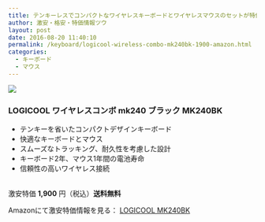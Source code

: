 ```yaml
---
title: テンキーレスでコンパクトなワイヤレスキーボードとワイヤレスマウスのセットが特価1,900円！送料無料！
author: 激安・格安・特価情報ツウ
layout: post
date: 2016-08-20 11:40:10
permalink: /keyboard/logicool-wireless-combo-mk240bk-1900-amazon.html
categories:
  - キーボード
  - マウス
---
```


<div class="img-bg2 img_L">
<a  href="https://www.amazon.co.jp/gp/product/B00Q9RO8TM/ref=as_li_qf_sp_asin_il?ie=UTF8&camp=247&creative=1211&creativeASIN=B00Q9RO8TM&linkCode=as2&tag=tokkajohotsu-22" target="_blank"><img border="0" src="http://ws-fe.amazon-adsystem.com/widgets/q?_encoding=UTF8&ASIN=B00Q9RO8TM&Format=_SL160_&ID=AsinImage&MarketPlace=JP&ServiceVersion=20070822&WS=1&tag=tokkajohotsu-22" ></a><img src="http://ir-jp.amazon-adsystem.com/e/ir?t=tokkajohotsu-22&l=as2&o=9&a=B00Q9RO8TM" width="1" height="1" border="0" alt="" style="border:none !important; margin:0px !important;" />
</div>

### LOGICOOL ワイヤレスコンボ mk240 ブラック MK240BK
<!--more-->

* テンキーを省いたコンパクトデザインキーボード
* 快適なキーボードとマウス
* スムーズなトラッキング、耐久性を考慮した設計
* キーボード2年、マウス1年間の電池寿命
* 信頼性の高いワイヤレス接続

<br clear="all" />激安特価 <span class="tokka-price"><strong>1,900</strong></span> 円（税込）**送料無料**

Amazonにて激安特価情報を見る： <span class="fs150p"><a href="https://www.amazon.co.jp/gp/product/B00Q9RO8TM/ref=as_li_qf_sp_asin_il?ie=UTF8&camp=247&creative=1211&creativeASIN=B00Q9RO8TM&linkCode=as2&tag=tokkajohotsu-22" target="_blank">LOGICOOL MK240BK</a></span>
